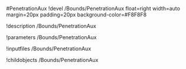 <!-- MOOSE Object Documentation Stub: Remove this when content is added. -->
#PenetrationAux
!devel /Bounds/PenetrationAux float=right width=auto margin=20px padding=20px background-color=#F8F8F8

!description /Bounds/PenetrationAux

!parameters /Bounds/PenetrationAux

!inputfiles /Bounds/PenetrationAux

!childobjects /Bounds/PenetrationAux
